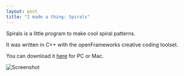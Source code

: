 ```yaml
---
layout: post
title: "I made a thing: Spirals"
---
```


Spirals is a little program to make cool spiral patterns.

It was written in C++ with the openFrameworks creative coding toolset. 

You can download it [here](https://softwave.itch.io/spirals) for PC or Mac. 

![Screenshot](http://i.imgur.com/ctg8RaK.png)
